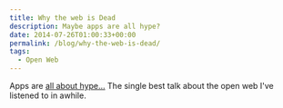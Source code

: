 ```yaml
---
title: Why the web is Dead
description: Maybe apps are all hype?
date: 2014-07-26T01:00:33+00:00
permalink: /blog/why-the-web-is-dead/
tags:
  - Open Web
---
```


Apps are [all about hype…](http://www.youtube.com/watch?v=CrcAPan028Y) The single best talk about the open web I've listened to in awhile.
